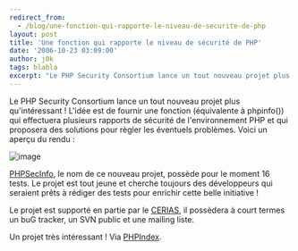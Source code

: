 ```yaml
---
redirect_from:
  - /blog/une-fonction-qui-rapporte-le-niveau-de-securite-de-php
layout: post
title: 'Une fonction qui rapporte le niveau de sécurité de PHP'
date: '2006-10-23 03:09:00'
author: j0k
tags: blabla
excerpt: "Le PHP Security Consortium lance un tout nouveau projet plus qu'intéressant !     \nL'idée est de fournir une fonction (équivalente à phpinfo()) qui effectuera plusieurs rapports de sécurité de l'environnement PHP et qui proposera des solutions pour règler les éventuels problèmes.   Voici un aperçu du rendu :  \n  \n )   \n  \n     …"
---
```


Le PHP Security Consortium lance un tout nouveau projet plus qu'intéressant !
L'idée est de fournir une fonction (équivalente à phpinfo()) qui effectuera plusieurs rapports de sécurité de l'environnement PHP et qui proposera des solutions pour règler les éventuels problèmes.   Voici un aperçu du rendu :

 ![image](http://phpsec.org/images/_phpsecinfo_ss.gif)

[PHPSecInfo](http://phpsec.org/projects/phpsecinfo/), le nom de ce nouveau projet, possède pour le moment 16 tests.   Le projet est tout jeune et cherche toujours des développeurs qui seraient prêts à rédiger des tests pour enrichir cette belle initiative !

Le projet est supporté en partie par le [CERIAS](http://www.cerias.purdue.edu/), il possèdera à court termes un buG tracker, un SVN public et une mailing liste.

Un projet très intéressant !   Via [PHPIndex](http://www.phpindex.com/index.php/2006/10/23/2555-php-security-consortium-lance-un-nouveau-produit).
